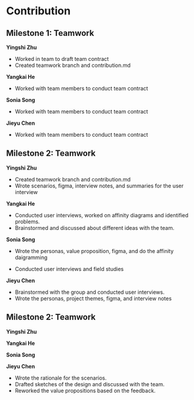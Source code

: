 # Contribution

## Milestone 1: Teamwork

**Yingshi Zhu**

- Worked in team to draft team contract
- Created teamwork branch and contribution.md

**Yangkai He**

- Worked with team members to conduct team contract

**Sonia Song**

- Worked with team members to conduct team contract

**Jieyu Chen**

- Worked with team members to conduct team contract



## Milestone 2: Teamwork

**Yingshi Zhu**

- Created teamwork branch and contribution.md
- Wrote scenarios, figma, interview notes, and summaries for the user interview

**Yangkai He**

- Conducted user interviews, worked on affinity diagrams and identified problems.
- Brainstormed and discussed about different ideas with the team.

**Sonia Song**

- Wrote the personas, value proposition, figma, and do the affinity daigramming

- Conducted user interviews and field studies
  

**Jieyu Chen**

- Brainstormed with the group and conducted user interviews.
- Wrote the personas, project themes, figma, and interview notes

## Milestone 2: Teamwork

**Yingshi Zhu**

**Yangkai He**

**Sonia Song**

**Jieyu Chen**

- Wrote the rationale for the scenarios. 
- Drafted sketches of the design and discussed with the team.
- Reworked the value propositions based on the feedback.